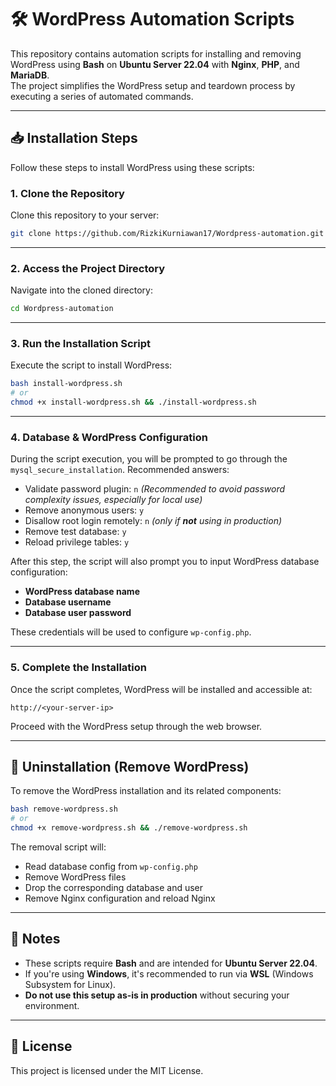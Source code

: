 # 🛠️ WordPress Automation Scripts

This repository contains automation scripts for installing and removing WordPress using **Bash** on **Ubuntu Server 22.04** with **Nginx**, **PHP**, and **MariaDB**.  
The project simplifies the WordPress setup and teardown process by executing a series of automated commands.

---

## 📥 Installation Steps

Follow these steps to install WordPress using these scripts:

### 1. Clone the Repository

Clone this repository to your server:

```bash
git clone https://github.com/RizkiKurniawan17/Wordpress-automation.git
````

---

### 2. Access the Project Directory

Navigate into the cloned directory:

```bash
cd Wordpress-automation
```

---

### 3. Run the Installation Script

Execute the script to install WordPress:

```bash
bash install-wordpress.sh
# or
chmod +x install-wordpress.sh && ./install-wordpress.sh
```

---

### 4. Database & WordPress Configuration

During the script execution, you will be prompted to go through the `mysql_secure_installation`. Recommended answers:

* Validate password plugin: `n`
  *(Recommended to avoid password complexity issues, especially for local use)*
* Remove anonymous users: `y`
* Disallow root login remotely: `n` *(only if **not** using in production)*
* Remove test database: `y`
* Reload privilege tables: `y`

After this step, the script will also prompt you to input WordPress database configuration:

* **WordPress database name**
* **Database username**
* **Database user password**

These credentials will be used to configure `wp-config.php`.

---

### 5. Complete the Installation

Once the script completes, WordPress will be installed and accessible at:

```
http://<your-server-ip>
```

Proceed with the WordPress setup through the web browser.

---

## 🧹 Uninstallation (Remove WordPress)

To remove the WordPress installation and its related components:

```bash
bash remove-wordpress.sh
# or
chmod +x remove-wordpress.sh && ./remove-wordpress.sh
```

The removal script will:

* Read database config from `wp-config.php`
* Remove WordPress files
* Drop the corresponding database and user
* Remove Nginx configuration and reload Nginx

---

## 📝 Notes

* These scripts require **Bash** and are intended for **Ubuntu Server 22.04**.
* If you're using **Windows**, it's recommended to run via **WSL** (Windows Subsystem for Linux).
* **Do not use this setup as-is in production** without securing your environment.

---

## 📄 License

This project is licensed under the MIT License.


